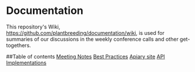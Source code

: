 Documentation
=============

This repository's Wiki, https://github.com/plantbreeding/documentation/wiki, is used for summaries of our discussions in the weekly conference calls and other get-togethers.

##Table of contents
[Meeting Notes](https://github.com/plantbreeding/documentation/wiki/Meeting-notes)
[Best Practices](https://github.com/plantbreeding/documentation/wiki/Best-Practices-and-Conventions)
[Apiary site](http://docs.breeding.apiary.io)
[API Implementations]()

